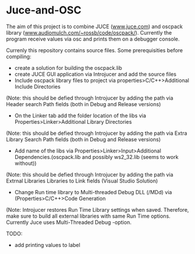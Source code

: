 Juce-and-OSC
============


The aim of this project is to combine JUCE (www.juce.com) and oscpack library (www.audiomulch.com/~rossb/code/oscpack/). Currently the program receive values via osc and prints them on a debugger console.

Currenly this repository contains source files. Some prerequisities before compiling:

- create a solution for building the oscpack.lib
- create JUCE GUI application via Introjucer and add the source files
- Include oscpack library files to project via properties>C/C++>Additional Include Directories

(Note: this should be defied through Introjucer by adding the path via Header search Path fields (both in Debug and Release versions)

- On the Linker tab add the folder location of the libs via Properties>Linker>Additional Library Directories

(Note: this should be defied through Introjucer by adding the path via Extra Library Search Path fields (both in Debug and Release versions)

- Add name of the libs via Properties>Linker>Input>Additional Dependencies.(oscpack.lib and possibly ws2_32.lib (seems to work without))

(Note: this should be defied through Introjucer by adding the path via Extrnal Libraries Libraries to Link fields (Visual Studio Solution)

- Change Run time library to Multi-threaded Debug DLL (/MDd) via (Properties>C/C++>Code Generation

(Note: Introjucer restores Run Time Library settings when saved. Therefore, make sure to build all external libraries with same Run Time options. Currently Juce uses Multi-Threaded Debug -option.

TODO:

- add printing values to label

